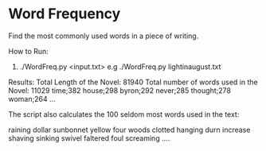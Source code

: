 Word Frequency
===============


Find the most commonly used words in a piece of writing.

How to Run:

1. ./WordFreq.py <input.txt>
e.g ./WordFreq.py lightinaugust.txt

Results:
Total Length of the Novel: 81940
Total number of words used in the Novel: 11029
time;382
house;298
byron;292
never;285
thought;278
woman;264
...

The script also calculates the 100 seldom most words used in the text:

raining
dollar
sunbonnet
yellow
four
woods
clotted
hanging
durn
increase
shaving
sinking
swivel
faltered
foul
screaming
....
